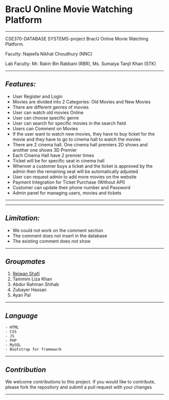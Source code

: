# BracU Online Movie Watching Platform
---
CSE370-DATABASE SYSTEMS-project BracU Online Movie Watching Platform.

Faculty: Najeefa Nikhat Choudhury (NNC)

Lab Faculty: Mr. Rakin Bin Rabbani (RBR), Ms. Sumaiya Tanjil Khan (STK)

---
## _Features:_
- User Register and Login
- Movies are divided into 2 Categories: Old Movies and New Movies
- There are different genres of movies
- User can watch old movies Online
- User can choose specific genre
- User can search for specific movies in the search field
- Users can Comment on Movies
- If the user want to watch new movies, they have to buy ticket for the movie and they have to go to cinema hall to watch the movies
- There are 2 cinema hall. One cinema hall premiers 2D shows and another one shows 3D Premier
- Each Cinema Hall have 2 premier times
- Ticket will be for specific seat in cinema hall
- Whenver a customer buys a ticket and the ticket is approved by the admin then the remaining seat will be automatically adjusted
- User can request admin to add more movies on the website
- Payment Integration for Ticket Purchase (Without API)
- Customer can update their phone number and Password
- Admin panel for managing users, movies and tickets

---

---
## _Limitation:_
- We could not work on the comment section
- The comment does not insert in the database
- The existing comment does not show
---

## _Groupmates_
1. [Rejwan Shafi](https://www.example.com)
2. Tammim Liza Khan
3. Abdur Rahman Shihab
4. Zubayer Hassan
5. Ayan Pal

---
## _Language_
    - HTML
    - CSS
    - JS
    - PHP
    - MySQL
    - Bootstrap for framework
---
## _Contribution_

We welcome contributions to this project. If you would like to contribute, please fork the repository and submit a pull request with your changes

---
